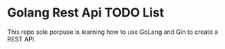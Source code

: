 # Golang Rest Api TODO List

This repo sole porpuse is learning how to use GoLang and Gin to create a REST API.